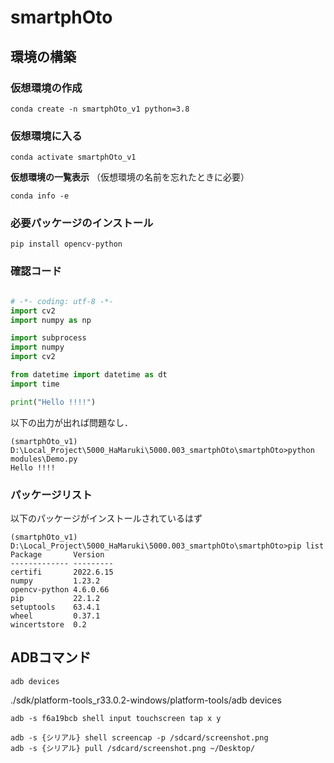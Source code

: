 # smartphOto


## 環境の構築

### 仮想環境の作成
```
conda create -n smartphOto_v1 python=3.8
```

### 仮想環境に入る
```
conda activate smartphOto_v1
```

**仮想環境の一覧表示**
（仮想環境の名前を忘れたときに必要）
```
conda info -e
```


### 必要パッケージのインストール

```
pip install opencv-python

```

### 確認コード

```python

# -*- coding: utf-8 -*-
import cv2
import numpy as np

import subprocess
import numpy
import cv2

from datetime import datetime as dt
import time

print("Hello !!!!")

```

以下の出力が出れば問題なし．
```
(smartphOto_v1) D:\Local_Project\5000_HaMaruki\5000.003_smartphOto\smartphOto>python modules\Demo.py
Hello !!!!
```

### パッケージリスト

以下のパッケージがインストールされているはず

```
(smartphOto_v1) D:\Local_Project\5000_HaMaruki\5000.003_smartphOto\smartphOto>pip list
Package       Version
------------- ---------
certifi       2022.6.15
numpy         1.23.2
opencv-python 4.6.0.66
pip           22.1.2
setuptools    63.4.1
wheel         0.37.1
wincertstore  0.2
```



## ADBコマンド

```
adb devices
```

./sdk/platform-tools_r33.0.2-windows/platform-tools/adb devices

```
adb -s f6a19bcb shell input touchscreen tap x y
```


```
adb -s {シリアル} shell screencap -p /sdcard/screenshot.png
adb -s {シリアル} pull /sdcard/screenshot.png ~/Desktop/
```
